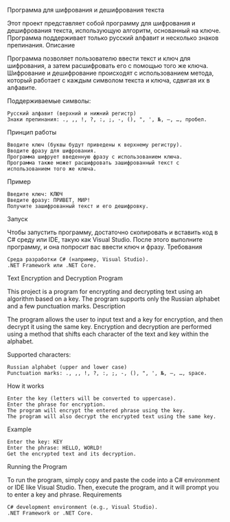 Программа для шифрования и дешифрования текста

Этот проект представляет собой программу для шифрования и дешифрования текста, использующую алгоритм, основанный на ключе. Программа поддерживает только русский алфавит и несколько знаков препинания.
Описание

Программа позволяет пользователю ввести текст и ключ для шифрования, а затем расшифровать его с помощью того же ключа. Шифрование и дешифрование происходят с использованием метода, который работает с каждым символом текста и ключа, сдвигая их в алфавите.

Поддерживаемые символы:

    Русский алфавит (верхний и нижний регистр)
    Знаки препинания: ., ,, !, ?, :, ;, -, (), ", ', №, —, …, пробел.

Принцип работы

    Вводите ключ (буквы будут приведены к верхнему регистру).
    Вводите фразу для шифрования.
    Программа шифрует введенную фразу с использованием ключа.
    Программа также может расшифровать зашифрованный текст с использованием того же ключа.

Пример

    Введите ключ: КЛЮЧ
    Введите фразу: ПРИВЕТ, МИР!
    Получите зашифрованный текст и его дешифровку.

Запуск

Чтобы запустить программу, достаточно скопировать и вставить код в C# среду или IDE, такую как Visual Studio. После этого выполните программу, и она попросит вас ввести ключ и фразу.
Требования

    Среда разработки C# (например, Visual Studio).
    .NET Framework или .NET Core.

Text Encryption and Decryption Program

This project is a program for encrypting and decrypting text using an algorithm based on a key. The program supports only the Russian alphabet and a few punctuation marks.
Description

The program allows the user to input text and a key for encryption, and then decrypt it using the same key. Encryption and decryption are performed using a method that shifts each character of the text and key within the alphabet.

Supported characters:

    Russian alphabet (upper and lower case)
    Punctuation marks: ., ,, !, ?, :, ;, -, (), ", ', №, —, …, space.

How it works

    Enter the key (letters will be converted to uppercase).
    Enter the phrase for encryption.
    The program will encrypt the entered phrase using the key.
    The program will also decrypt the encrypted text using the same key.

Example

    Enter the key: KEY
    Enter the phrase: HELLO, WORLD!
    Get the encrypted text and its decryption.

Running the Program

To run the program, simply copy and paste the code into a C# environment or IDE like Visual Studio. Then, execute the program, and it will prompt you to enter a key and phrase.
Requirements

    C# development environment (e.g., Visual Studio).
    .NET Framework or .NET Core.

